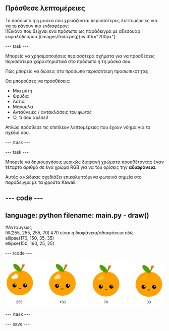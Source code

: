 ## Πρόσθεσε λεπτομέρειες

<div style="display: flex; flex-wrap: wrap">
<div style="flex-basis: 200px; flex-grow: 1; margin-right: 15px;">
Το πρόσωπο ή η μάσκα σου χρειάζονται περισσότερες λεπτομέρειες για να το κάνουν πιο ενδιαφέρον; 
</div>
<div>
![Εικόνα που δείχνει ένα πρόσωπο ως παράδειγμα με αξεσουάρ κεφαλόδεσμου.](images/frida.png){:width="200px"}
</div>
</div>

--- task ---

Μπορείς να χρησιμοποιήσεις περισσότερα σχήματα για να προσθέσεις περισσότερα χαρακτηριστικά στο πρόσωπο ή τη μάσκα σου.

Πώς μπορείς να δώσεις στο πρόσωπο περισσότερη προσωπικότητα;

Θα μπορούσες να προσθέσεις:

+ Μια μύτη
+ Φρύδια
+ Αυτιά
+ Μάγουλα
+ Ανταύγειες / αντακλάσεις του φωτός
+ Ό, τι σου αρέσει!

Απλώς πρόσθεσε τις επιπλέον λεπτομέρειες που έχουν νόημα για το σχέδιό σου.

--- /task ---

--- task ---

Μπορείς να δημιουργήσεις μερικώς διαφανή χρώματα προσθέτοντας έναν τέταρτο αριθμό σε ένα χρώμα RGB για να του ορίσεις την **αδιαφάνεια**.

Αυτός ο κώδικας σχεδιάζει επικαλυπτόμενα φωτεινά σημεία στο παράδειγμα με τα φρούτα Kawaii:

--- code ---
---
language: python
filename: main.py - draw()
---

  #Ανταύγειες    
  fill(255, 255, 255, 70) #70 είναι η διαφάνεια/αδιαφάνεια εδώ    
  ellipse(170, 150, 35, 35)   
  ellipse(150, 160, 25, 25)

--- /code ---

![Εικόνα φρούτων kawaii με φωτεινά σημεία σε διαφορετικές αδιαφάνειες: 30, 70, 150, 255. Η χαμηλότερη τιμή, 30, είναι πιο αδιαφανής και 255 είναι λιγότερο αδιαφανής.](images/opacity.png)

--- /task ---

--- save ---
